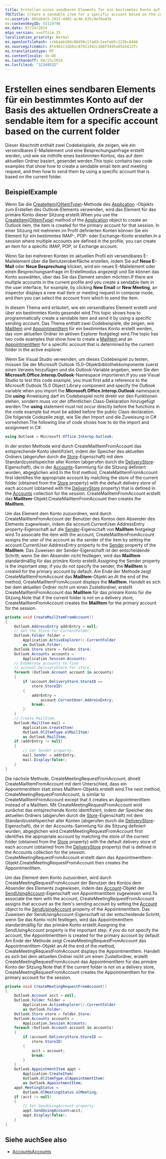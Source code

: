 ```yaml
---
title: Erstellen eines sendbaren Elements für ein bestimmtes Konto auf der Basis des aktuellen Ordners
TOCTitle: Create a sendable item for a specific account based on the current folder
ms:assetid: 665ebdc5-2912-4d85-ac40-835c9ef9a439
ms:contentKeyID: 55119796
ms.date: 07/24/2014
mtps_version: v=office.15
localization_priority: Normal
ms.openlocfilehash: ccbbaab10dc88d50c1fad3c1eefeb5c222bc8446
ms.sourcegitcommit: 8fe462c32b91c87911942c188f3445e85a54137c
ms.translationtype: MT
ms.contentlocale: de-DE
ms.lasthandoff: 04/23/2019
ms.locfileid: "32349532"
---
```

# <a name="create-a-sendable-item-for-a-specific-account-based-on-the-current-folder"></a><span data-ttu-id="781c6-102">Erstellen eines sendbaren Elements für ein bestimmtes Konto auf der Basis des aktuellen Ordners</span><span class="sxs-lookup"><span data-stu-id="781c6-102">Create a sendable item for a specific account based on the current folder</span></span>

<span data-ttu-id="781c6-103">Dieser Abschnitt enthält zwei Codebeispiele, die zeigen, wie ein versendbares E-Mailelement und eine Besprechungsanfrage erstellt werden, und wie sie mithilfe eines bestimmten Kontos, das auf dem aktuellen Ordner basiert, gesendet werden.</span><span class="sxs-lookup"><span data-stu-id="781c6-103">This topic contains two code examples that show how to create a sendable email item and meeting request, and then how to send them by using a specific account that is based on the current folder.</span></span>

## <a name="example"></a><span data-ttu-id="781c6-104">Beispiel</span><span class="sxs-lookup"><span data-stu-id="781c6-104">Example</span></span>

<span data-ttu-id="781c6-105">Wenn Sie die [CreateItem(OlItemType)](https://msdn.microsoft.com/library/bb610587\(v=office.15\))-Methode des [Application](https://msdn.microsoft.com/library/bb646615\(v=office.15\)) -Objekts zum Erstellen des Outlook-Elements verwenden, wird das Element für das primäre Konto dieser Sitzung erstellt.</span><span class="sxs-lookup"><span data-stu-id="781c6-105">When you use the [CreateItem(OlItemType)](https://msdn.microsoft.com/library/bb610587\(v=office.15\)) method of the [Application](https://msdn.microsoft.com/library/bb646615\(v=office.15\)) object to create an Outlook item, the item is created for the primary account for that session.</span></span> <span data-ttu-id="781c6-106">In einer Sitzung mit mehreren im Profil definierten Konten können Sie ein Element für ein bestimmtes IMAP-, POP- oder Exchange-Konto erstellen.</span><span class="sxs-lookup"><span data-stu-id="781c6-106">In a session where multiple accounts are defined in the profile, you can create an item for a specific IMAP, POP, or Exchange account.</span></span> 

<span data-ttu-id="781c6-107">Wenn Sie bei mehreren Konten im aktuellen Profil ein versendbares E-Mailelement über die Benutzeroberfläche erstellen, indem Sie auf **Neue E-Mail** oder **Neue Besprechung** klicken, wird ein neues E-Mailelement oder einen Besprechungsanfrage im Erstellmodus angezeigt und Sie können das Konto auswählen, über das Sie das Element senden möchten.</span><span class="sxs-lookup"><span data-stu-id="781c6-107">If there are multiple accounts in the current profile and you create a sendable item in the user interface, for example, by clicking **New Email** or **New Meeting**, an inspector displays a new mail item or meeting request in compose mode, and then you can select the account from which to send the item.</span></span> 

<span data-ttu-id="781c6-108">In diesem Thema wird erläutert, wie ein versendbares Element erstellt und über ein bestimmtes Konto gesendet wird.</span><span class="sxs-lookup"><span data-stu-id="781c6-108">This topic shows how to programmatically create a sendable item and send it by using a specific sending account.</span></span> <span data-ttu-id="781c6-109">Das Thema enthält zwei Codebeispiele, die zeigen, wie [MailItem](https://msdn.microsoft.com/library/bb643865\(v=office.15\)) und [AppointmentItem](https://msdn.microsoft.com/library/bb645611\(v=office.15\)) für ein bestimmtes Konto erstellt werden, das vom aktuellen Ordner im aktiven Explorer festgelegt wird.</span><span class="sxs-lookup"><span data-stu-id="781c6-109">The topic has two code examples that show how to create a [MailItem](https://msdn.microsoft.com/library/bb643865\(v=office.15\)) and an [AppointmentItem](https://msdn.microsoft.com/library/bb645611\(v=office.15\)) for a specific account that is determined by the current folder in the active explorer.</span></span>

<span data-ttu-id="781c6-110">Wenn Sie Visual Studio verwenden, um dieses Codebeispiel zu testen, müssen Sie der Microsoft Outlook 15.0-Objektbibliothekkomponente zuerst einen Verweis hinzufügen und die Outlook-Variable angeben, wenn Sie den **Microsoft.Office.Interop.Outlook**-Namespace importieren.</span><span class="sxs-lookup"><span data-stu-id="781c6-110">If you use Visual Studio to test this code example, you must first add a reference to the Microsoft Outlook 15.0 Object Library component and specify the Outlook variable when you import the **Microsoft.Office.Interop.Outlook** namespace.</span></span> <span data-ttu-id="781c6-111">Die **using**-Anweisung darf im Codebeispiel nicht direkt vor den Funktionen stehen, sondern muss vor der öffentlichen Class-Deklaration hinzugefügt werden.</span><span class="sxs-lookup"><span data-stu-id="781c6-111">The **using** statement must not occur directly before the functions in the code example but must be added before the public Class declaration.</span></span> <span data-ttu-id="781c6-112">Die folgende Codezeile zeigt, wie Sie den Import und die Zuweisung in C\# vornehmen.</span><span class="sxs-lookup"><span data-stu-id="781c6-112">The following line of code shows how to do the import and assignment in C\#.</span></span>

```csharp
using Outlook = Microsoft.Office.Interop.Outlook;
```

<span data-ttu-id="781c6-113">In der ersten Methode wird durch CreateMailItemFromAccount das entsprechende Konto identifiziert, indem der Speicher des aktuellen Ordners (abgerufen durch die [Store](https://msdn.microsoft.com/library/bb612742\(v=office.15\))-Eigenschaft) mit dem Standardzustellspeicher aller Konten (abgerufen durch die [DeliveryStore](https://msdn.microsoft.com/library/ff185090\(v=office.15\))-Eigenschaft), die in der [Accounts](https://msdn.microsoft.com/library/bb646328\(v=office.15\))-Sammlung für die Sitzung definiert wurden, abgeglichen wird.</span><span class="sxs-lookup"><span data-stu-id="781c6-113">In the first method, CreateMailItemFromAccount first identifies the appropriate account by matching the store of the current folder (obtained from the [Store](https://msdn.microsoft.com/library/bb612742\(v=office.15\)) property) with the default delivery store of each account (obtained with the [DeliveryStore](https://msdn.microsoft.com/library/ff185090\(v=office.15\)) property) that is defined in the [Accounts](https://msdn.microsoft.com/library/bb646328\(v=office.15\)) collection for the session.</span></span> <span data-ttu-id="781c6-114">CreateMailItemFromAccount erstellt das **MailItem**-Objekt.</span><span class="sxs-lookup"><span data-stu-id="781c6-114">CreateMailItemFromAccount then creates the **MailItem**.</span></span> 

<span data-ttu-id="781c6-115">Um das Element dem Konto zuzuordnen, wird durch CreateMailItemFromAccount der Benutzer des Kontos dem Absender des Elements zugewiesen, indem die account.CurrentUser.AddressEntry property-Eigenschaft auf die [Sender](https://msdn.microsoft.com/library/ff184720\(v=office.15\))-Eigenschaft von **MailItem** festgelegt wird.</span><span class="sxs-lookup"><span data-stu-id="781c6-115">To associate the item with the account, CreateMailItemFromAccount assigns the user of the account as the sender of the item by setting the account.CurrentUser.AddressEntry property to the [Sender](https://msdn.microsoft.com/library/ff184720\(v=office.15\)) property of the **MailItem**.</span></span> <span data-ttu-id="781c6-116">Das Zuweisen der Sender-Eigenschaft ist der entscheidende Schritt; wenn Sie den Absender nicht festlegen, wird das **MailItem** standardmäßig für das primäre Konto erstellt.</span><span class="sxs-lookup"><span data-stu-id="781c6-116">Assigning the Sender property is the important step; if you do not specify the sender, the **MailItem** is created for the primary account by default.</span></span> <span data-ttu-id="781c6-117">Am Ende der Methode zeigt CreateMailItemFromAccount das **MailItem**-Objekt an.</span><span class="sxs-lookup"><span data-stu-id="781c6-117">At the end of the method, CreateMailItemFromAccount displays the **MailItem**.</span></span> <span data-ttu-id="781c6-118">Handelt es sich bei dem aktuellen Ordner nicht um einen Zustellordner, erstellt CreateMailItemFromAccount das **MailItem** für das primäre Konto für die Sitzung.</span><span class="sxs-lookup"><span data-stu-id="781c6-118">Note that if the current folder is not on a delivery store, CreateMailItemFromAccount creates the **MailItem** for the primary account for the session.</span></span>

```csharp
private void CreateMailItemFromAccount()
{
    Outlook.AddressEntry addrEntry = null;
    // Get the Store for CurrentFolder.
    Outlook.Folder folder =
        Application.ActiveExplorer().CurrentFolder 
        as Outlook.Folder;
    Outlook.Store store = folder.Store;
    Outlook.Accounts accounts =
        Application.Session.Accounts;
    // Enumerate accounts to find
    // account.DeliveryStore for store.
    foreach (Outlook.Account account in accounts)
    {
        if (account.DeliveryStore.StoreID == 
            store.StoreID)
        {
            addrEntry =
                account.CurrentUser.AddressEntry;
            break;
        }
    }
    // Create MailItem.
    Outlook.MailItem mail =
        Application.CreateItem(
        Outlook.OlItemType.olMailItem)
        as Outlook.MailItem;
    if (addrEntry != null)
    {
        // Set Sender property.
        mail.Sender = addrEntry;
        mail.Display(false);
    }
}
```

<span data-ttu-id="781c6-119">Die nächste Methode, CreateMeetingRequestFromAccount, ähnelt CreateMailItemFromAccount mit dem Unterschied, dass ein AppointmentItem statt eines MailItem-Objekts erstellt wird.</span><span class="sxs-lookup"><span data-stu-id="781c6-119">The next method, CreateMeetingRequestFromAccount, is similar to CreateMailItemFromAccount except that it creates an AppointmentItem instead of a MailItem.</span></span> <span data-ttu-id="781c6-120">Mit CreateMeetingRequestFromAccount wird zunächst das entsprechende Konto identifiziert, indem der Speicher des aktuellen Ordners (abgerufen durch die [Store](https://msdn.microsoft.com/library/bb612742\(v=office.15\))-Eigenschaft) mit dem Standardzustellspeicher aller Konten (abgerufen durch die [DeliveryStore](https://msdn.microsoft.com/library/ff185090\(v=office.15\))-Eigenschaft), die in der Accounts-Sammlung für die Sitzung definiert wurden, abgeglichen wird.</span><span class="sxs-lookup"><span data-stu-id="781c6-120">CreateMeetingRequestFromAccount first identifies the appropriate account by matching the store of the current folder (obtained from the [Store](https://msdn.microsoft.com/library/bb612742\(v=office.15\)) property) with the default delivery store of each account (obtained from the [DeliveryStore](https://msdn.microsoft.com/library/ff185090\(v=office.15\)) property) that is defined in the Accounts collection for the session.</span></span> <span data-ttu-id="781c6-121">CreateMeetingRequestFromAccount erstellt dann das AppointmentItem-Objekt.</span><span class="sxs-lookup"><span data-stu-id="781c6-121">CreateMeetingRequestFromAccount then creates the AppointmentItem.</span></span> 

<span data-ttu-id="781c6-122">Um das Element dem Konto zuzuordnen, wird durch CreateMeetingRequestFromAccount der Benutzer des Kontos dem Absender des Elements zugewiesen, indem das [Account](https://msdn.microsoft.com/library/bb645103\(v=office.15\))-Objekt der [SendUsingAccount](https://msdn.microsoft.com/library/bb610680\(v=office.15\))-Eigenschaft von AppointmentItem zugewiesen wird.</span><span class="sxs-lookup"><span data-stu-id="781c6-122">To associate the item with the account, CreateMeetingRequestFromAccount assigns that account as the item's sending account by setting the [Account](https://msdn.microsoft.com/library/bb645103\(v=office.15\)) object to the [SendUsingAccount](https://msdn.microsoft.com/library/bb610680\(v=office.15\)) property of the AppointmentItem.</span></span> <span data-ttu-id="781c6-123">Das Zuweisen der SendUsingAccount-Eigenschaft ist der entscheidende Schritt; wenn Sie das Konto nicht festlegen, wird das AppointmentItem standardmäßig für das primäre Konto erstellt.</span><span class="sxs-lookup"><span data-stu-id="781c6-123">Assigning the SendUsingAccount property is the important step; if you do not specify the account, the AppointmentItem is created for the primary account by default.</span></span> <span data-ttu-id="781c6-124">Am Ende der Methode zeigt CreateMeetingRequestFromAccount das AppointmentItem-Objekt an.</span><span class="sxs-lookup"><span data-stu-id="781c6-124">At the end of the method, CreateMeetingRequestFromAccount displays the AppointmentItem.</span></span> <span data-ttu-id="781c6-125">Handelt es sich bei dem aktuellen Ordner nicht um einen Zustellordner, erstellt CreateMeetingRequestFromAccount das AppointmentItem für das primäre Konto der Sitzung.</span><span class="sxs-lookup"><span data-stu-id="781c6-125">Note that if the current folder is not on a delivery store, CreateMeetingRequestFromAccount creates the AppointmentItem for the primary account for the session.</span></span>

```csharp
private void CreateMeetingRequestFromAccount()
{
    Outlook.Account acct = null;
    Outlook.Folder folder =
        Application.ActiveExplorer().CurrentFolder
        as Outlook.Folder;
    Outlook.Store store = folder.Store;
    Outlook.Accounts accounts =
        Application.Session.Accounts;
    foreach (Outlook.Account account in accounts)
    {
        if (account.DeliveryStore.StoreID ==
            store.StoreID)
        {
            acct = account;
            break;
        }
    }
    Outlook.AppointmentItem appt =
        Application.CreateItem(
        Outlook.OlItemType.olAppointmentItem)
        as Outlook.AppointmentItem;
    appt.MeetingStatus = 
        Outlook.OlMeetingStatus.olMeeting;
    if (acct != null)
    {
        // Set SendUsingAccount property.
        appt.SendUsingAccount=acct;
        appt.Display(false);
    }
}
```

## <a name="see-also"></a><span data-ttu-id="781c6-126">Siehe auch</span><span class="sxs-lookup"><span data-stu-id="781c6-126">See also</span></span>

- [<span data-ttu-id="781c6-127">Accounts</span><span class="sxs-lookup"><span data-stu-id="781c6-127">Accounts</span></span>](accounts.md)

